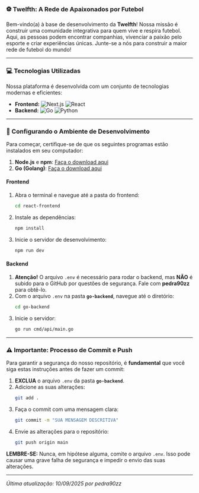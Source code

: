 ### ⚽ Twelfth: A Rede de Apaixonados por Futebol

Bem-vindo(a) à base de desenvolvimento da **Twelfth**! Nossa missão é construir uma comunidade integrativa para quem vive e respira futebol. Aqui, as pessoas podem encontrar companhias, vivenciar a paixão pelo esporte e criar experiências únicas. Junte-se a nós para construir a maior rede de futebol do mundo!

---

### 💻 Tecnologias Utilizadas

Nossa plataforma é desenvolvida com um conjunto de tecnologias modernas e eficientes:

-   **Frontend:**
       ![Next.js](https://img.shields.io/badge/Next.js-black?style=for-the-badge&logo=next.js)
       ![React](https://img.shields.io/badge/React-20232A?style=for-the-badge&logo=react)
-   **Backend:**
       ![Go](https://img.shields.io/badge/Go-00ADD8?style=for-the-badge&logo=go&logoColor=white)
       ![Python](https://img.shields.io/badge/python-3670A0?style=for-the-badge&logo=python&logoColor=ffdd54) 

---

### 🚀 Configurando o Ambiente de Desenvolvimento

Para começar, certifique-se de que os seguintes programas estão instalados em seu computador:

1.  **Node.js** e **npm**: [Faça o download aqui](https://nodejs.org/en/download/)
2.  **Go (Golang)**: [Faça o download aqui](https://go.dev/doc/install)

#### Frontend

1.  Abra o terminal e navegue até a pasta do frontend:
    ```bash
    cd react-frontend
    ```
2.  Instale as dependências:
    ```bash
    npm install
    ```
3.  Inicie o servidor de desenvolvimento:
    ```bash
    npm run dev
    ```

#### Backend

1.  **Atenção!** O arquivo `.env` é necessário para rodar o backend, mas **NÃO** é subido para o GitHub por questões de segurança. Fale com **pedra90zz** para obtê-lo.
2.  Com o arquivo `.env` na pasta **`go-backend`**, navegue até o diretório:
    ```bash
    cd go-backend
    ```
3.  Inicie o servidor:
    ```bash
    go run cmd/api/main.go
    ```

---

### ⚠️ Importante: Processo de Commit e Push

Para garantir a segurança do nosso repositório, é **fundamental** que você siga estas instruções antes de fazer um commit:

1.  **EXCLUA** o arquivo `.env` da pasta **`go-backend`**.
2.  Adicione as suas alterações:
    ```bash
    git add .
    ```
3.  Faça o commit com uma mensagem clara:
    ```bash
    git commit -m "SUA MENSAGEM DESCRITIVA"
    ```
4.  Envie as alterações para o repositório:
    ```bash
    git push origin main
    ```

**LEMBRE-SE:** Nunca, em hipótese alguma, comite o arquivo `.env`. Isso pode causar uma grave falha de segurança e impedir o envio das suas alterações.

---

_Última atualização: 10/09/2025 por pedra90zz_
